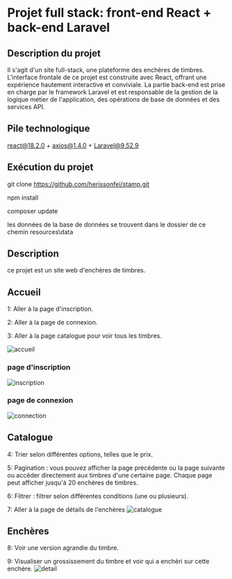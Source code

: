 # Projet full stack: front-end React + back-end Laravel

## Description du projet
Il s'agit d'un site full-stack, une plateforme des enchères de timbres. L'interface frontale de ce projet est construite avec React, offrant une expérience hautement interactive et conviviale. La partie back-end est prise en charge par le framework Laravel et est responsable de la gestion de la logique métier de l'application, des opérations de base de données et des services API.

## Pile technologique
react@18.2.0 + axios@1.4.0 + Laravel@9.52.9

## Exécution du projet
git clone https://github.com/herissonfei/stamp.git

npm install

composer update

les données de la base de données se trouvent dans le dossier de ce chemin resources\data

## Description
ce projet est un site web d'enchères de timbres.



## Accueil
1: Aller à la page d'inscription.  

2: Aller à la page de connexion.  

3: Aller à la page catalogue pour voir tous les timbres.  

![accueil](https://github.com/herissonfei/stamp/assets/89328999/a29212d3-879c-484c-bacc-bb96d0cf8e6f)
### page d'inscription
![inscription](https://github.com/herissonfei/stamp/assets/89328999/896ffd85-6a43-4373-b0d9-4c7710b37840)
### page de connexion
![connection](https://github.com/herissonfei/stamp/assets/89328999/2029446e-7484-43c7-923d-fb7580bc97b9)

## Catalogue
4: Trier selon différentes options, telles que le prix.  

5: Pagination : vous pouvez afficher la page précédente ou la page suivante ou accéder directement aux timbres d'une certaine page. Chaque page peut afficher jusqu'à 20 enchères de timbres.  

6: Filtrer : filtrer selon différentes conditions (une ou plusieurs).

7: Aller à la page de détails de l'enchères
![catalogue](https://github.com/herissonfei/stamp/assets/89328999/e58d0f3f-1ba0-4179-88d2-2d166903f769)

## Enchères
8: Voir une version agrandie du timbre.  

9: Visualiser un grossissement du timbre et voir qui a enchéri sur cette enchère.
![detail](https://github.com/herissonfei/stamp/assets/89328999/e10a64d1-481e-41b6-8594-3e9ba123a3e6)

